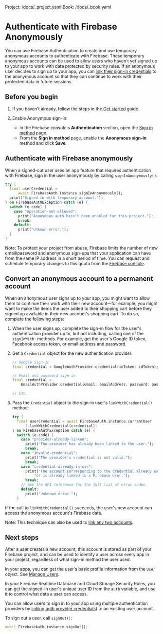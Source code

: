 Project: /docs/_project.yaml
Book: /docs/_book.yaml

<link rel="stylesheet" type="text/css" href="/styles/docs.css" />

# Authenticate with Firebase Anonymously

You can use Firebase Authentication to create and use temporary anonymous accounts
to authenticate with Firebase. These temporary anonymous accounts can be used to
allow users who haven't yet signed up to your app to work with data protected
by security rules. If an anonymous user decides to sign up to your app, you can
[link their sign-in credentials](account-linking) to the anonymous account so
that they can continue to work with their protected data in future sessions.

## Before you begin

1.  If you haven't already, follow the steps in the [Get started](start) guide.

1.  Enable Anonymous sign-in:

    - In the Firebase console's **Authentication** section, open the
      [Sign in method](https://console.firebase.google.com/project/_/authentication/providers)
      page.
    - From the **Sign in method** page, enable the **Anonymous sign-in**
      method and click **Save**.

## Authenticate with Firebase anonymously

When a signed-out user uses an app feature that requires authentication with
Firebase, sign in the user anonymously by calling `signInAnonymously()`:

```dart
try {
  final userCredential =
      await FirebaseAuth.instance.signInAnonymously();
  print("Signed in with temporary account.");
} on FirebaseAuthException catch (e) {
  switch (e.code) {
    case "operation-not-allowed":
      print("Anonymous auth hasn't been enabled for this project.");
      break;
    default:
      print("Unkown error.");
  }
}
```

Note: To protect your project from abuse, Firebase limits the number of new
email/password and anonymous sign-ups that your application can have from the
same IP address in a short period of time. You can request and schedule
temporary changes to this quota from the
[Firebase console](https://console.firebase.google.com/project/_/authentication/providers).

## Convert an anonymous account to a permanent account

When an anonymous user signs up to your app, you might want to allow them to
continue their work with their new account&mdash;for example, you might want to
make the items the user added to their shopping cart before they signed up
available in their new account's shopping cart. To do so, complete the following
steps:

1.  When the user signs up, complete the sign-in flow for the user's
    authentication provider up to, but not including, calling one of the
    `signInWith`- methods. For example, get the user's Google ID token,
    Facebook access token, or email address and password.

1.  Get a `Credential` object for the new authentication provider:

    ```dart
    // Google Sign-in
    final credential = GoogleAuthProvider.credential(idToken: idToken);

    // Email and password sign-in
    final credential =
        EmailAuthProvider.credential(email: emailAddress, password: password);

    // Etc.
    ```

1.  Pass the `Credential` object to the sign-in user's `linkWithCredential()`
    method:

    ```dart
    try {
      final userCredential = await FirebaseAuth.instance.currentUser
          ?.linkWithCredential(credential);
    } on FirebaseAuthException catch (e) {
      switch (e.code) {
        case "provider-already-linked":
          print("The provider has already been linked to the user.");
          break;
        case "invalid-credential":
          print("The provider's credential is not valid.");
          break;
        case "credential-already-in-use":
          print("The account corresponding to the credential already exists, "
              "or is already linked to a Firebase User.");
          break;
        // See the API reference for the full list of error codes.
        default:
          print("Unknown error.");
      }
      ```

If the call to `linkWithCredential()` succeeds, the user's new account can
access the anonymous account's Firebase data.

Note: This technique can also be used to [link any two accounts](account-linking).


## Next steps

After a user creates a new account, this account is stored as part of your
Firebase project, and can be used to identify a user across every app in your
project, regardless of what sign-in method the user used.

In your apps, you can get the user's basic profile information from the
`User` object. See [Manage Users](manage-users).

In your Firebase Realtime Database and Cloud Storage Security Rules, you can
get the signed-in user's unique user ID from the `auth` variable, and use it to
control what data a user can access.

You can allow users to sign in to your app using multiple authentication
providers by [linking auth provider credentials](account-linking)) to an
existing user account.

To sign out a user, call `signOut()`:

```dart
await FirebaseAuth.instance.signOut();
```
